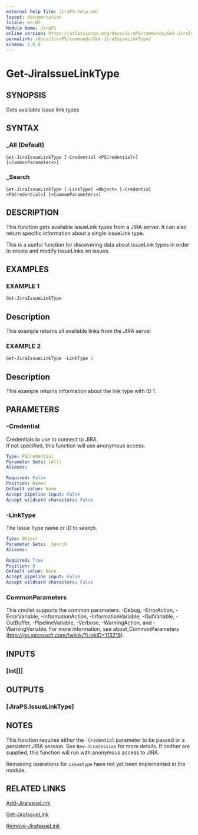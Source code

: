 ```yaml
---
external help file: JiraPS-help.xml
layout: documentation
locale: en-US
Module Name: JiraPS
online version: https://atlassianps.org/docs/JiraPS/commands/Get-JiraIssueLinkType/
permalink: /docs/JiraPS/commands/Get-JiraIssueLinkType/
schema: 2.0.0
---
```


# Get-JiraIssueLinkType

## SYNOPSIS

Gets available issue link types

## SYNTAX

### _All (Default)
```
Get-JiraIssueLinkType [-Credential <PSCredential>] [<CommonParameters>]
```

### _Search
```
Get-JiraIssueLinkType [-LinkType] <Object> [-Credential <PSCredential>] [<CommonParameters>]
```

## DESCRIPTION

This function gets available issueLink types from a JIRA server.
It can also return specific information about a single issueLink type.

This is a useful function for discovering data about issueLink types in order to create and modify issueLinks on issues.

## EXAMPLES

### EXAMPLE 1

```powershell
Get-JiraIssueLinkType
```

Description  
 -----------  
This example returns all available links from the JIRA server

### EXAMPLE 2

```powershell
Get-JiraIssueLinkType -LinkType 1
```

Description  
 -----------  
This example returns information about the link type with ID 1.

## PARAMETERS

### -Credential

Credentials to use to connect to JIRA.  
If not specified, this function will use anonymous access.

```yaml
Type: PSCredential
Parameter Sets: (All)
Aliases:

Required: False
Position: Named
Default value: None
Accept pipeline input: False
Accept wildcard characters: False
```

### -LinkType

The Issue Type name or ID to search.

```yaml
Type: Object
Parameter Sets: _Search
Aliases:

Required: True
Position: 0
Default value: None
Accept pipeline input: False
Accept wildcard characters: False
```

### CommonParameters
This cmdlet supports the common parameters: -Debug, -ErrorAction, -ErrorVariable, -InformationAction, -InformationVariable, -OutVariable, -OutBuffer, -PipelineVariable, -Verbose, -WarningAction, and -WarningVariable. For more information, see about_CommonParameters (http://go.microsoft.com/fwlink/?LinkID=113216).

## INPUTS

### [Int[]]

## OUTPUTS

### [JiraPS.IssueLinkType]

## NOTES

This function requires either the `-Credential` parameter to be passed or a persistent JIRA session.
See `New-JiraSession` for more details.
If neither are supplied, this function will run with anonymous access to JIRA.

Remaining operations for `issuetype` have not yet been implemented in the module.

## RELATED LINKS

[Add-JiraIssueLink](../Add-JiraIssueLink/)

[Get-JiraIssueLink](../Get-JiraIssueLink/)

[Remove-JiraIssueLink](../Remove-JiraIssueLink/)
